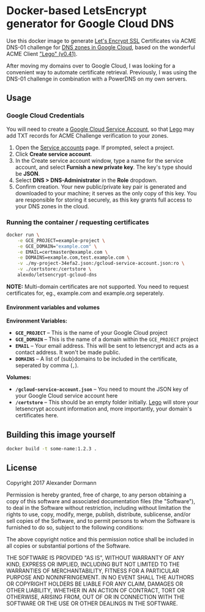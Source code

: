 # Docker-based LetsEncrypt generator for Google Cloud DNS

Use this docker image to generate [Let's Encrypt SSL](https://letsencrypt.org/) Certificates via ACME DNS-01 challenge for [DNS zones in Google Cloud](https://cloud.google.com/dns/), based on the wonderful ACME Client ["Lego" (v0.41)](https://github.com/xenolf/lego).

After moving my domains over to Google Cloud, I was looking for a convenient way to automate certificate retrieval. Previously, I was using the DNS-01 challenge in combination with a PowerDNS on my own servers.

## Usage

### Google Cloud Credentials
You will need to create a [Google Cloud Service Account](https://developers.google.com/identity/protocols/OAuth2ServiceAccount#creatinganaccount), so that [Lego](https://github.com/xenolf/lego) may add TXT records for ACME Challenge verification to your zones. 

1. Open the [Service accounts](https://console.developers.google.com/permissions/serviceaccounts) page. If prompted, select a project.
2. Click **Create service account**.
3. In the Create service account window, type a name for the service account, and select **Furnish a new private key**. The key's type should be **JSON**.
4. Select **DNS > DNS-Administrator** in the **Role** dropdown.
5. Confirm creation. Your new public/private key pair is generated and downloaded to your machine; it serves as the only copy of this key. You are responsible for storing it securely, as this key grants full access to your DNS zones in the cloud.

### Running the container / requesting certificates

```sh
docker run \
    -e GCE_PROJECT=example-project \
    -e GCE_DOMAIN="example.com" \
    -e EMAIL=certmaster@example.com \
    -e DOMAINS=example.com,test.example.com \
    -v ./my-project-34efa2.json:/gcloud-service-account.json:ro \
    -v ./certstore:/certstore \
    alexdo/letsencrypt-gcloud-dns
```

**NOTE:** Multi-domain certificates are not supported. You need to request certificates for, eg., example.com and example.org seperately.

#### Environment variables and volumes

**Environment Variables:**  
* **`GCE_PROJECT`** – This is the name of your Google Cloud project
* **`GCE_DOMAIN`** – This is the name of a domain within the `GCE_PROJECT` project
* **`EMAIL`** – Your email address. This will be sent to letsencrypt and acts as a contact address. It won't be made public.
* **`DOMAINS`** – A list of (sub)domains to be included in the certificate, seperated by comma (`,`).

**Volumes:**  
* **`/gcloud-service-account.json`** – You need to mount the JSON key of your Google Cloud service account here
* **`/certstore`** – This should be an empty folder initially. [Lego](https://github.com/xenolf/lego) will store your letsencrypt account information and, more importantly, your domain's certificates here.


## Building this image yourself

```sh
docker build -t some-name:1.2.3 .
```


## License

Copyright 2017 Alexander Dormann

Permission is hereby granted, free of charge, to any person obtaining a copy of this software and associated documentation files (the "Software"), to deal in the Software without restriction, including without limitation the rights to use, copy, modify, merge, publish, distribute, sublicense, and/or sell copies of the Software, and to permit persons to whom the Software is furnished to do so, subject to the following conditions:

The above copyright notice and this permission notice shall be included in all copies or substantial portions of the Software.

THE SOFTWARE IS PROVIDED "AS IS", WITHOUT WARRANTY OF ANY KIND, EXPRESS OR IMPLIED, INCLUDING BUT NOT LIMITED TO THE WARRANTIES OF MERCHANTABILITY, FITNESS FOR A PARTICULAR PURPOSE AND NONINFRINGEMENT. IN NO EVENT SHALL THE AUTHORS OR COPYRIGHT HOLDERS BE LIABLE FOR ANY CLAIM, DAMAGES OR OTHER LIABILITY, WHETHER IN AN ACTION OF CONTRACT, TORT OR OTHERWISE, ARISING FROM, OUT OF OR IN CONNECTION WITH THE SOFTWARE OR THE USE OR OTHER DEALINGS IN THE SOFTWARE.
